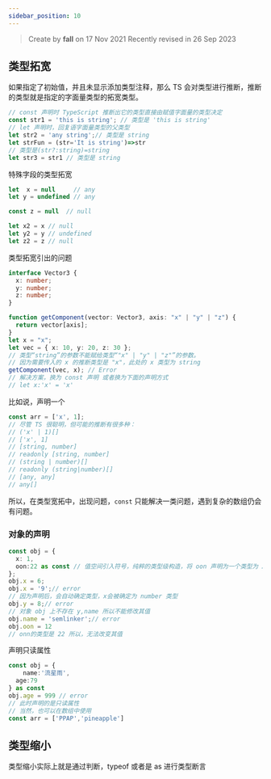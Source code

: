 ```yaml
---
sidebar_position: 10
---
```


> Create by **fall** on 17 Nov 2021
> Recently revised in 26 Sep 2023

## 类型拓宽

如果指定了初始值，并且未显示添加类型注释，那么 TS 会对类型进行推断，推断的类型就是指定的字面量类型的拓宽类型。

```ts
// const 声明时 TypeScript 推断出它的类型直接由赋值字面量的类型决定
const str1 = 'this is string'; // 类型是 'this is string'
// let 声明时，回复语字面量类型的父类型
let str2 = 'any string';// 类型是 string
let strFun = (str='It is string')=>str
// 类型是(str?:string)=string
let str3 = str1 // 类型是 string
```

特殊字段的类型拓宽

```ts
let  x = null     // any
let y = undefined // any

const z = null  // null

let x2 = x // null
let y2 = y // undefined
let z2 = z // null
```

类型拓宽引出的问题

```ts
interface Vector3 {
  x: number;
  y: number;
  z: number;
}

function getComponent(vector: Vector3, axis: "x" | "y" | "z") {
  return vector[axis];
}
let x = "x";
let vec = { x: 10, y: 20, z: 30 };
// 类型“string”的参数不能赋给类型“"x" | "y" | "z"”的参数。
// 因为需要传入的 x 的推断类型是 "x"，此处的 x 类型为 string
getComponent(vec, x); // Error
// 解决方案，换为 const 声明 或者换为下面的声明方式
// let x:'x' = 'x'
```

比如说，声明一个

```ts
const arr = ['x', 1];
// 尽管 TS 很聪明，但可能的推断有很多种：
// ('x' | 1)[]
// ['x', 1]
// [string, number]
// readonly [string, number]
// (string | number)[]
// readonly (string|number)[]
// [any, any]
// any[]
```

所以，在类型宽拓中，出现问题，`const` 只能解决一类问题，遇到复杂的数组仍会有问题。

### 对象的声明

```ts
const obj = { 
  x: 1,
  oon:22 as const // 值空间引入符号，纯粹的类型级构造，将 oon 声明为一个类型为 22 的数字 
}; 
obj.x = 6; 
obj.x = '9';// error
// 因为声明后，会自动确定类型，x会被确定为 number 类型
obj.y = 8;// error
// 对象 obj 上不存在 y,name 所以不能修改其值
obj.name = 'semlinker';// error
obj.oon = 12
// onn的类型是 22 所以，无法改变其值
```

声明只读属性

```ts
const obj = {
	name:'流星雨',
  age:79
} as const
obj.age = 999 // error
// 此时声明的是只读属性
// 当然，也可以在数组中使用
const arr = ['PPAP','pineapple']
```

## 类型缩小

类型缩小实际上就是通过判断，typeof 或者是 as 进行类型断言